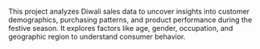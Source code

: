 
This project analyzes Diwali sales data to uncover insights into customer demographics, purchasing patterns, and product performance during the festive season. It explores factors like age, gender, occupation, and geographic region to understand consumer behavior. 
